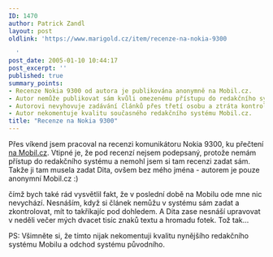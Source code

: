 ```yaml
---
ID: 1470
author: Patrick Zandl
layout: post
oldlink: 'https://www.marigold.cz/item/recenze-na-nokia-9300

  '
post_date: 2005-01-10 10:44:17
post_excerpt: ''
published: true
summary_points:
- Recenze Nokia 9300 od autora je publikována anonymně na Mobil.cz.
- Autor nemůže publikovat sám kvůli omezenému přístupu do redakčního systému.
- Autorovi nevyhovuje zadávání článků přes třetí osobu a ztráta kontroly.
- Autor nekomentuje kvalitu současného redakčního systému Mobil.cz.
title: "Recenze na Nokia 9300"
---
```


<p>Přes víkend jsem pracoval na recenzi komunikátoru Nokia 9300, ku přečtení <a href="http://mobil.idnes.cz/telefony.asp?r=telefony&amp;c=A050107_152832_telefony_dno">na Mobil.cz</a>. Vtipné je, že pod recenzí nejsem podepsaný, protože nemám přístup do redakčního systému a nemohl jsem si tam recenzi zadat sám. Takže ji tam musela zadat Dita, ovšem bez mého jména - autorem je pouze anonymní Mobil.cz :)</p>


<p>čímž bych také rád vysvětlil fakt, že v poslední době na Mobilu ode mne nic nevychází. Nesnáším, když si článek nemůžu v systému sám zadat a zkontrolovat, mít to takříkajíc pod dohledem. A Dita zase nesnáší upravovat v neděli večer mých dvacet tisíc znaků textu a hromadu fotek. Tož tak&#8230;</p>

<p>PS: Všimněte si, že tímto nijak nekomentuji kvalitu nynějšího redakčního systému Mobilu a odchod systému původního.
</p>